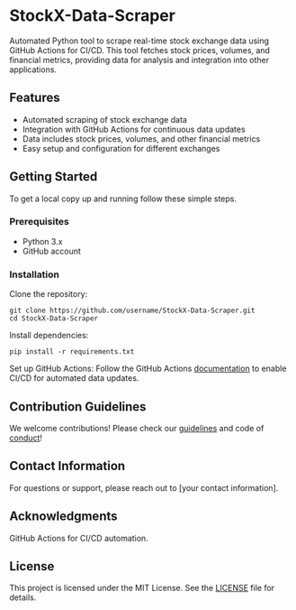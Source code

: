 # StockX-Data-Scraper
Automated Python tool to scrape real-time stock exchange data using GitHub Actions for CI/CD. This tool fetches stock prices, volumes, and financial metrics, providing data for analysis and integration into other applications.

## Features

- Automated scraping of stock exchange data
- Integration with GitHub Actions for continuous data updates
- Data includes stock prices, volumes, and other financial metrics
- Easy setup and configuration for different exchanges

## Getting Started

To get a local copy up and running follow these simple steps.

### Prerequisites

- Python 3.x
- GitHub account

### Installation

Clone the repository:

`git clone https://github.com/username/StockX-Data-Scraper.git` <br>
`cd StockX-Data-Scraper` <br>

Install dependencies:

`pip install -r requirements.txt`

Set up GitHub Actions: Follow the GitHub Actions [documentation](https://docs.github.com/en/actions) to enable CI/CD for automated data updates.

## Contribution Guidelines

We welcome contributions! Please check our [guidelines](CONTRIBUTIONS.md) and code of [conduct](CONDUCT.md)!

## Contact Information

For questions or support, please reach out to [your contact information].

## Acknowledgments

GitHub Actions for CI/CD automation.

## License

This project is licensed under the MIT License. See the [LICENSE](LICENSE) file for details.
